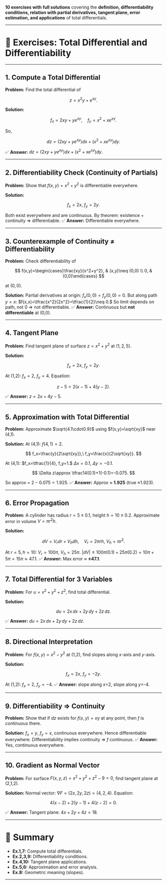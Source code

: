 **10 exercises with full solutions** covering the **definition, differentiability conditions, relation with partial derivatives, tangent plane, error estimation, and applications** of total differentials.

---

# 🌟 Exercises: Total Differential and Differentiability

---

## **1. Compute a Total Differential**

**Problem:** Find the total differential of

$$
z=x^2y+e^{xy}.
$$

**Solution:**

$$
f_x=2xy+ye^{xy},\quad f_y=x^2+xe^{xy}.
$$

So,

$$
dz=(2xy+ye^{xy})dx+(x^2+xe^{xy})dy.
$$

✅ **Answer:** $dz=(2xy+ye^{xy})dx+(x^2+xe^{xy})dy$.

---

## **2. Differentiability Check (Continuity of Partials)**

**Problem:** Show that $f(x,y)=x^2+y^2$ is differentiable everywhere.

**Solution:**

$$
f_x=2x,\ f_y=2y.
$$

Both exist everywhere and are continuous.
By theorem: existence + continuity ⇒ differentiable.
✅ **Answer:** Differentiable everywhere.

---

## **3. Counterexample of Continuity ≠ Differentiability**

**Problem:** Check differentiability of

$$
f(x,y)=\begin{cases}\frac{xy}{x^2+y^2}, & (x,y)\neq (0,0) \\ 0, & (0,0)\end{cases}
$$

at $(0,0)$.

**Solution:**
Partial derivatives at origin:
$f_x(0,0)=f_y(0,0)=0$.
But along path $y=x$:
$f(x,x)=\tfrac{x^2}{2x^2}=\tfrac{1}{2}\neq 0.$
So limit depends on path, not 0 ⇒ not differentiable.
✅ **Answer:** Continuous but **not differentiable** at (0,0).

---

## **4. Tangent Plane**

**Problem:** Find tangent plane of surface $z=x^2+y^2$ at $(1,2,5)$.

**Solution:**

$$
f_x=2x,\ f_y=2y.
$$

At (1,2): $f_x=2,\ f_y=4.$
Equation:

$$
z-5=2(x-1)+4(y-2).
$$

✅ **Answer:** $z=2x+4y-5.$

---

## **5. Approximation with Total Differential**

**Problem:** Approximate $\sqrt{4.1\cdot0.9}$ using $f(x,y)=\sqrt{xy}$ near (4,1).

**Solution:**
At (4,1): $f(4,1)=2.$

$$
f_x=\frac{y}{2\sqrt{xy}},\ f_y=\frac{x}{2\sqrt{xy}}.
$$

At (4,1): $f_x=\tfrac{1}{4}, f_y=1.$
$\Delta x=0.1,\ \Delta y=-0.1.$

$$
\Delta z\approx \tfrac14(0.1)+1(-0.1)=-0.075.
$$

So approx = $2-0.075=1.925$.
✅ **Answer:** Approx ≈ **1.925** (true ≈1.923).

---

## **6. Error Propagation**

**Problem:** A cylinder has radius $r=5\pm0.1$, height $h=10\pm0.2$. Approximate error in volume $V=\pi r^2h$.

**Solution:**

$$
dV=V_rdr+V_hdh,\quad V_r=2\pi rh,\ V_h=\pi r^2.
$$

At $r=5,h=10$: $V_r=100\pi,\ V_h=25\pi.$
$|dV|\le 100\pi(0.1)+25\pi(0.2)=10\pi+5\pi=15\pi\approx47.1.$
✅ **Answer:** Max error ≈ **±47.1**.

---

## **7. Total Differential for 3 Variables**

**Problem:** For $u=x^2+y^2+z^2$, find total differential.

**Solution:**

$$
du=2x\,dx+2y\,dy+2z\,dz.
$$

✅ **Answer:** $du=2x\,dx+2y\,dy+2z\,dz$.

---

## **8. Directional Interpretation**

**Problem:** For $f(x,y)=x^2-y^2$ at (1,2), find slopes along $x$-axis and $y$-axis.

**Solution:**

$$
f_x=2x,\ f_y=-2y.
$$

At (1,2): $f_x=2,\ f_y=-4.$
✅ **Answer:** slope along $x$=2, slope along $y$=-4.

---

## **9. Differentiability ⇒ Continuity**

**Problem:** Show that if $dz$ exists for $f(x,y)=xy$ at any point, then $f$ is continuous there.

**Solution:**
$f_x=y,\ f_y=x$, continuous everywhere.
Hence differentiable everywhere.
Differentiability implies continuity ⇒ $f$ continuous.
✅ **Answer:** Yes, continuous everywhere.

---

## **10. Gradient as Normal Vector**

**Problem:** For surface $F(x,y,z)=x^2+y^2+z^2-9=0$, find tangent plane at (2,1,2).

**Solution:**
Normal vector: $\nabla F=(2x,2y,2z)=(4,2,4).$
Equation:

$$
4(x-2)+2(y-1)+4(z-2)=0.
$$

✅ **Answer:** Tangent plane: $4x+2y+4z=18.$

---

# 📌 Summary

* **Ex.1,7:** Compute total differentials.
* **Ex.2,3,9:** Differentiability conditions.
* **Ex.4,10:** Tangent plane applications.
* **Ex.5,6:** Approximation and error analysis.
* **Ex.8:** Geometric meaning (slopes).

---


